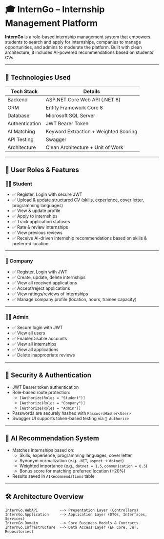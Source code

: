 # 🎓 InternGo – Internship Management Platform

**InternGo** is a role-based internship management system that empowers students to search and apply for internships, companies to manage opportunities, and admins to moderate the platform. Built with clean architecture, it includes AI-powered recommendations based on students’ CVs.

---

## 🚀 Technologies Used

| Tech Stack       | Details                               |
|------------------|----------------------------------------|
| Backend          | ASP.NET Core Web API (.NET 8)          |
| ORM              | Entity Framework Core 8                |
| Database         | Microsoft SQL Server                   |
| Authentication   | JWT Bearer Token                       |
| AI Matching      | Keyword Extraction + Weighted Scoring  |
| API Testing      | Swagger                                |
| Architecture     | Clean Architecture + Unit of Work      |

---

## 👥 User Roles & Features

### 👨‍🎓 Student

- ✅ Register, Login with secure JWT
- ✅ Upload & update structured CV (skills, experience, cover letter, programming languages)
- ✅ View & update profile
- ✅ Apply to internships
- ✅ Track application statuses
- ✅ Rate & review internships
- ✅ View previous reviews
- ✅ Receive AI-driven internship recommendations based on skills & preferred location

---

### 🏢 Company

- ✅ Register, Login with JWT
- ✅ Create, update, delete internships
- ✅ View all received applications
- ✅ Accept/reject applications
- ✅ View ratings/reviews of internships
- ✅ Manage company profile (location, hours, trainee capacity)

---

### 👩‍💼 Admin

- ✅ Secure login with JWT
- ✅ View all users
- ✅ Enable/Disable accounts
- ✅ View all internships
- ✅ View all applications
- ✅ Delete inappropriate reviews

---

## 🔐 Security & Authentication

- JWT Bearer token authentication
- Role-based route protection:  
  - `[Authorize(Roles = "Student")]`  
  - `[Authorize(Roles = "Company")]`  
  - `[Authorize(Roles = "Admin")]`
- Passwords are securely hashed with `PasswordHasher<User>`
- Swagger UI supports token-based testing via `🔐 Authorize`

---

## 🤖 AI Recommendation System

- Matches internships based on:
  - Skills, experience, programming languages, cover letter
  - Synonym normalization (e.g. `.NET`, `aspnet` → `dotnet`)
  - Weighted importance (e.g., `dotnet = 1.5`, `communication = 0.5`)
  - Bonus score for matching preferred location (+20%)
- Results saved in `AIRecommendations` table

---

## 🛠️ Architecture Overview

```plaintext
InternGo.WebAPI          --> Presentation Layer (Controllers)
InternGo.Application     --> Application Layer (DTOs, Interfaces, Services)
InternGo.Domain          --> Core Business Models & Contracts
InternGo.Infrastructure  --> Data Access Layer (EF Core, JWT, Repositories)
